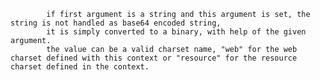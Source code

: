 
			if first argument is a string and this argument is set, the string is not handled as base64 encoded string, 
			it is simply converted to a binary, with help of the given argument. 
			the value can be a valid charset name, "web" for the web charset defined with this context or "resource" for the resource charset defined in the context.